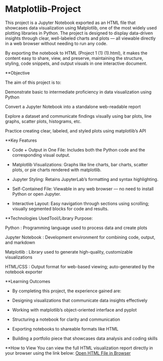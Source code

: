 # Matplotlib-Project
This project is a Jupyter Notebook exported as an HTML file that showcases data visualization using Matplotlib, one of the most widely used plotting libraries in Python. The project is designed to display data-driven insights through clear, well-labeled charts and plots — all viewable directly in a web browser without needing to run any code.

By exporting the notebook to HTML (Project 1 (1) (1).html), it makes the content easy to share, view, and preserve, maintaining the structure, styling, code snippets, and output visuals in one interactive document.

**Objective

The aim of this project is to:

Demonstrate basic to intermediate proficiency in data visualization using Python

Convert a Jupyter Notebook into a standalone web-readable report

Explore a dataset and communicate findings visually using bar plots, line graphs, scatter plots, histograms, etc.

Practice creating clear, labeled, and styled plots using matplotlib’s API

**Key Features
* Code + Output in One File: Includes both the Python code and the corresponding visual output.

* Matplotlib Visualizations: Graphs like line charts, bar charts, scatter plots, or pie charts rendered with matplotlib.

* Jupyter Styling: Retains JupyterLab’s formatting and syntax highlighting.

* Self-Contained File: Viewable in any web browser — no need to install Python or open Jupyter.

* Interactive Layout: Easy navigation through sections using scrolling; visually segmented blocks for code and results.

**Technologies UsedTool/Library	Purpose:

Python :	Programming language used to process data and create plots

Jupyter Notebook :	Development environment for combining code, output, and markdown

Matplotlib	: Library used to generate high-quality, customizable visualizations

HTML/CSS :	Output format for web-based viewing; auto-generated by the notebook exporter

**Learning Outcomes
* By completing this project, the experience gained are:

* Designing visualizations that communicate data insights effectively

* Working with matplotlib’s object-oriented interface and pyplot

* Structuring a notebook for clarity and communication

* Exporting notebooks to shareable formats like HTML

* Building a portfolio piece that showcases data analysis and coding skills

 **How to View
You can view the full HTML visualization report directly in your browser using the link below:
 [Open HTML File in Browser](https://htmlpreview.github.io/?https://github.com/pallavi544/Matplotlib-Project/blob/main/Project%201%20(1)%20(1).html)
